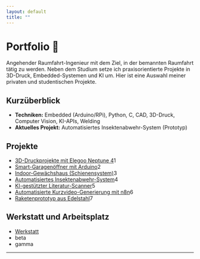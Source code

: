 ```yaml
---
layout: default
title: ""
---
```



# Portfolio 🚀


Angehender Raumfahrt-Ingenieur mit dem Ziel, in der bemannten Raumfahrt tätig zu werden. Neben dem Studium setze ich praxisorientierte Projekte in 3D-Druck, Embedded-Systemen und KI um. 
Hier ist eine Auswahl meiner privaten und studentischen Projekte.





## Kurzüberblick


- **Techniken:** Embedded (Arduino/RPi), Python, C, CAD, 3D-Druck, Computer Vision, KI-APIs, Welding
- **Aktuelles Projekt:** Automatisiertes Insektenabwehr-System (Prototyp)

## Projekte
- [3D-Druckprojekte mit Elegoo Neptune 4](/projects/3d-printing/)1
- [Smart-Garagenöffner mit Arduino](/projects/garage-opener/)2
- [Indoor-Gewächshaus (Schienensystem)](/projects/indoor-greenhouse/)3
- [Automatisiertes Insektenabwehr-System](/projects/insect-defence/)4
- [KI-gestützter Literatur-Scanner](/projects/literature-scanner/)5
- [Automatisierte Kurzvideo-Generierung mit n8n](/projects/n8n-shortvideos/)6
- [Raketenprototyp aus Edelstahl](/projects/starship-prototype/)7


## Werkstatt und Arbeitsplatz
- [Werkstatt](/werkstatt/)
- beta
- gamma
  
---









